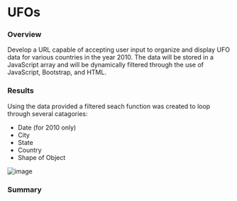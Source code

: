 # UFOs

### Overview
Develop a URL capable of accepting user input to organize and display UFO data for various countries in the year 2010.  The data will be stored in a JavaScript array and will be dynamically filtered through the use of JavaScript, Bootstrap, and HTML.

### Results
Using the data provided a filtered seach function was created to loop through several catagories:
- Date (for 2010 only)
- City
- State
- Country
- Shape of Object

![image](https://user-images.githubusercontent.com/81878169/126087462-f9499a0a-edd4-4ddf-92f3-1225e794f316.png)




### Summary

